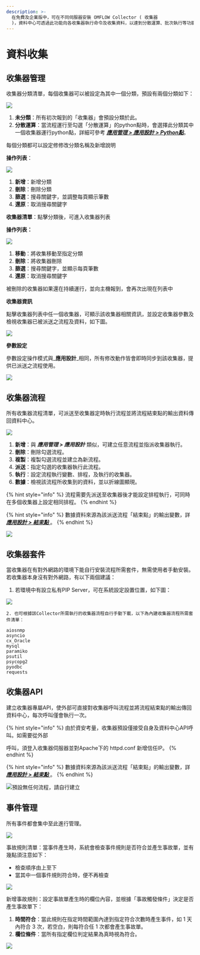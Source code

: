 ```yaml
---
description: >-
  在免費及企業版中，可在不同伺服器安裝 OMFLOW Collector ( 收集器
  )，資料中心可透過此功能向各收集器執行命令及收集資料，以達到分散運算、批次執行等功能。
---
```


# 資料收集

## 收集器管理

收集器分類清單，每個收集器可以被設定為其中一個分類，預設有兩個分類如下：

![](../.gitbook/assets/tu-pian-%20%281%29.png)

1. **未分類**：所有初次報到的「收集器」會預設分類於此。
2. **分散運算**：當流程運行至勾選「分散運算」的python點時，會選擇此分類其中一個收集器運行python點，詳細可參考 [_**應用管理 &gt; 應用設計 &gt; Python點**_](6.md#cheng-shi-ma)。

每個分類都可以設定修修改分類名稱及新增說明

**操作列表**：

![](../.gitbook/assets/tu-pian-%20%2846%29.png)

1. **新增**：新增分類
2. **刪除**：刪除分類
3. **篩選**：搜尋關鍵字，並調整每頁顯示筆數
4. **還原**：取消搜尋關鍵字

**收集器清單**：點擊分類後，可進入收集器列表

**操作列表：**

![](../.gitbook/assets/tu-pian-%20%2829%29.png)

1. **移動**：將收集移動至指定分類
2. **刪除**：將收集器刪除
3. **篩選**：搜尋關鍵字，並顯示每頁筆數
4. **還原**：取消搜尋關鍵字

被刪除的收集器如果還在持續運行，並向主機報到，會再次出現在列表中

**收集器資訊**

點擊收集器列表中任一個收集器，可顯示該收集器相關資訊，並設定收集器參數及檢視收集器已被派送之流程及資料，如下圖。

![](../.gitbook/assets/tu-pian-%20%2854%29.png)

**參數設定**

參數設定操作模式與_**應用設計**_相同，所有修改動作皆會即時同步到該收集器，提供已派送之流程使用。

![](../.gitbook/assets/tu-pian-%20%2853%29.png)

## 收集器流程

所有收集器流程清單，可派送至收集器定時執行流程並將流程結束點的輸出資料傳回資料中心。

![](../.gitbook/assets/tu-pian-%20%2855%29%20%282%29.png)

1. **新增**：與 _**應用管理 &gt; 應用設計**_ 類似，可建立任意流程並指派收集器執行。
2. **刪除**：刪除勾選流程。
3. **複製**：複製勾選流程並建立為新流程。
4. **派送**：指定勾選的收集器執行此流程。
5. **執行**：設定流程執行變數、排程，及執行的收集器。
6. **數據**：檢視該流程所收集到的資料，並以折線圖顯現。

{% hint style="info" %}
流程需要先派送至收集器後才能設定排程執行，可同時在多個收集器上設定相同排程。
{% endhint %}

{% hint style="info" %}
數據資料來源為該派送流程「結束點」的輸出變數，詳 [_**應用設計 &gt; 結束點**_ ](6.md#jie-shu)。
{% endhint %}

![](../.gitbook/assets/pic011.jpg)

## 收集器套件

當收集器在有對外網路的環境下能自行安裝流程所需套件，無需使用者手動安裝。若收集器本身沒有對外網路，有以下兩個建議：

1. 若環境中有設立私有PIP Server，可在系統設定設置位置，如下圖：

![](../.gitbook/assets/pipserver.png)

    2. 也可根據該Collector所需執行的收集器流程自行手動下載，以下為內建收集器流程所需套件清單：

```text
aiosnmp
asyncio
cx_Oracle
mysql
paramiko
psutil
psycopg2
pyodbc
requests
```

## 收集器API

建立收集器專屬API，使外部可直接對收集器呼叫流程並將流程結束點的輸出傳回資料中心，每次呼叫僅會執行一次。

{% hint style="info" %}
由於資安考量，收集器預設僅接受自身及資料中心API呼叫。如需要從外部

呼叫，須登入收集器伺服器並對Apache下的 httpd.conf 新增信任IP。
{% endhint %}

{% hint style="info" %}
數據資料來源為該派送流程「結束點」的輸出變數，詳 [_**應用設計 &gt; 結束點**_ ](6.md#jie-shu)。
{% endhint %}

![&#x9810;&#x8A2D;&#x7121;&#x4EFB;&#x4F55;&#x6D41;&#x7A0B;&#xFF0C;&#x8ACB;&#x81EA;&#x884C;&#x5EFA;&#x7ACB;](../.gitbook/assets/pic014.jpg)

## 事件管理

所有事件都會集中至此進行管理。

![](../.gitbook/assets/pic015.jpg)

事故規則清單：當事件產生時，系統會檢查事件規則是否符合並產生事故單，並有幾點須注意如下：

* 檢查順序由上至下
* 當其中一個事件規則符合時，便不再檢查

![](../.gitbook/assets/pic016.jpg)

新增事故規則：設定事故單產生時的欄位內容，並根據「事故觸發條件」決定是否產生事故單下：

1. **時間符合**：當此規則在指定時間範圍內達到指定符合次數時產生事件，如 1 天內符合 3 次，若空白，則每符合任 1 次都會產生事故單。
2. **欄位條件**：當所有指定欄位判定結果為真時視為符合。

![](../.gitbook/assets/pic017%20%281%29.jpg)

